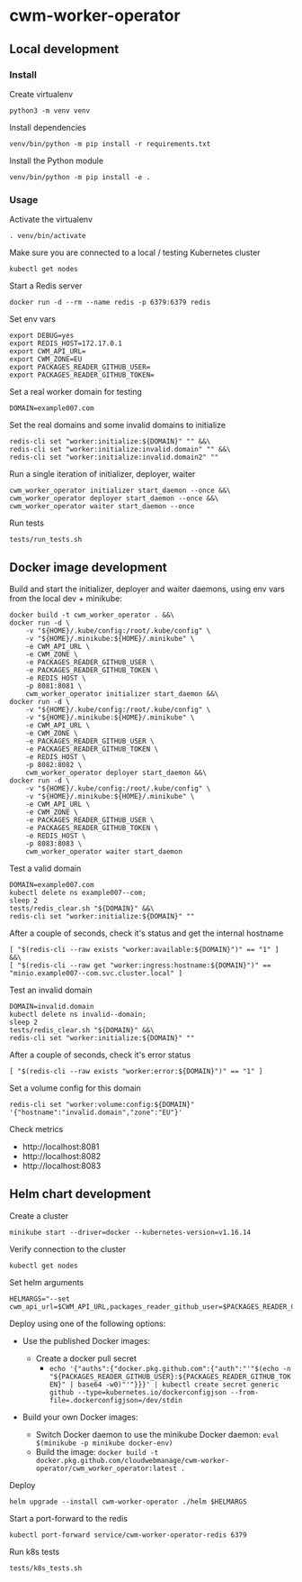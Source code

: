 # cwm-worker-operator

## Local development

### Install

Create virtualenv

```
python3 -m venv venv
```

Install dependencies

```
venv/bin/python -m pip install -r requirements.txt
```

Install the Python module

```
venv/bin/python -m pip install -e .
```

### Usage

Activate the virtualenv

```
. venv/bin/activate
```

Make sure you are connected to a local / testing Kubernetes cluster

```
kubectl get nodes
```

Start a Redis server

```
docker run -d --rm --name redis -p 6379:6379 redis
```

Set env vars

```
export DEBUG=yes
export REDIS_HOST=172.17.0.1
export CWM_API_URL=
export CWM_ZONE=EU
export PACKAGES_READER_GITHUB_USER=
export PACKAGES_READER_GITHUB_TOKEN=
```

Set a real worker domain for testing

```
DOMAIN=example007.com
```

Set the real domains and some invalid domains to initialize

```
redis-cli set "worker:initialize:${DOMAIN}" "" &&\
redis-cli set "worker:initialize:invalid.domain" "" &&\
redis-cli set "worker:initialize:invalid.domain2" ""
```

Run a single iteration of initializer, deployer, waiter

```
cwm_worker_operator initializer start_daemon --once &&\
cwm_worker_operator deployer start_daemon --once &&\
cwm_worker_operator waiter start_daemon --once
```

Run tests

```
tests/run_tests.sh
```

## Docker image development

Build and start the initializer, deployer and waiter daemons, using env vars from the local dev + minikube:

```
docker build -t cwm_worker_operator . &&\
docker run -d \
    -v "${HOME}/.kube/config:/root/.kube/config" \
    -v "${HOME}/.minikube:${HOME}/.minikube" \
    -e CWM_API_URL \
    -e CWM_ZONE \
    -e PACKAGES_READER_GITHUB_USER \
    -e PACKAGES_READER_GITHUB_TOKEN \
    -e REDIS_HOST \
    -p 8081:8081 \
    cwm_worker_operator initializer start_daemon &&\
docker run -d \
    -v "${HOME}/.kube/config:/root/.kube/config" \
    -v "${HOME}/.minikube:${HOME}/.minikube" \
    -e CWM_API_URL \
    -e CWM_ZONE \
    -e PACKAGES_READER_GITHUB_USER \
    -e PACKAGES_READER_GITHUB_TOKEN \
    -e REDIS_HOST \
    -p 8082:8082 \
    cwm_worker_operator deployer start_daemon &&\
docker run -d \
    -v "${HOME}/.kube/config:/root/.kube/config" \
    -v "${HOME}/.minikube:${HOME}/.minikube" \
    -e CWM_API_URL \
    -e CWM_ZONE \
    -e PACKAGES_READER_GITHUB_USER \
    -e PACKAGES_READER_GITHUB_TOKEN \
    -e REDIS_HOST \
    -p 8083:8083 \
    cwm_worker_operator waiter start_daemon
```

Test a valid domain

```
DOMAIN=example007.com
kubectl delete ns example007--com;
sleep 2
tests/redis_clear.sh "${DOMAIN}" &&\
redis-cli set "worker:initialize:${DOMAIN}" ""
```

After a couple of seconds, check it's status and get the internal hostname

```
[ "$(redis-cli --raw exists "worker:available:${DOMAIN}")" == "1" ] &&\
[ "$(redis-cli --raw get "worker:ingress:hostname:${DOMAIN}")" == "minio.example007--com.svc.cluster.local" ]
```

Test an invalid domain

```
DOMAIN=invalid.domain
kubectl delete ns invalid--domain;
sleep 2
tests/redis_clear.sh "${DOMAIN}" &&\
redis-cli set "worker:initialize:${DOMAIN}" ""
```

After a couple of seconds, check it's error status

```
[ "$(redis-cli --raw exists "worker:error:${DOMAIN}")" == "1" ]
```

Set a volume config for this domain

```
redis-cli set "worker:volume:config:${DOMAIN}" '{"hostname":"invalid.domain","zone":"EU"}'
```

Check metrics

* http://localhost:8081
* http://localhost:8082
* http://localhost:8083

## Helm chart development

Create a cluster

```
minikube start --driver=docker --kubernetes-version=v1.16.14
```

Verify connection to the cluster

```
kubectl get nodes
```

Set helm arguments

```
HELMARGS="--set cwm_api_url=$CWM_API_URL,packages_reader_github_user=$PACKAGES_READER_GITHUB_USER,packages_reader_github_token=$PACKAGES_READER_GITHUB_TOKEN"
```

Deploy using one of the following options:

* Use the published Docker images:
  * Create a docker pull secret
    * `echo '{"auths":{"docker.pkg.github.com":{"auth":"'"$(echo -n "${PACKAGES_READER_GITHUB_USER}:${PACKAGES_READER_GITHUB_TOKEN}" | base64 -w0)"'"}}}' | kubectl create secret generic github --type=kubernetes.io/dockerconfigjson --from-file=.dockerconfigjson=/dev/stdin`

* Build your own Docker images:
  * Switch Docker daemon to use the minikube Docker daemon: `eval $(minikube -p minikube docker-env)`
  * Build the image: `docker build -t docker.pkg.github.com/cloudwebmanage/cwm-worker-operator/cwm_worker_operator:latest .`
  
Deploy

```
helm upgrade --install cwm-worker-operator ./helm $HELMARGS
```

Start a port-forward to the redis

```
kubectl port-forward service/cwm-worker-operator-redis 6379
```

Run k8s tests

```
tests/k8s_tests.sh
```